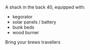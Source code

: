 A shack in the back 40, equipped with:
- kegorator
- solar panels / battery
- bunk beds
- wood burner

Bring your brews travellers
